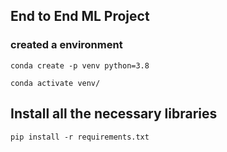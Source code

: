 ## End to End ML Project

### created a environment
```
conda create -p venv python=3.8

conda activate venv/
```
## Install all the necessary libraries

```
pip install -r requirements.txt
```
